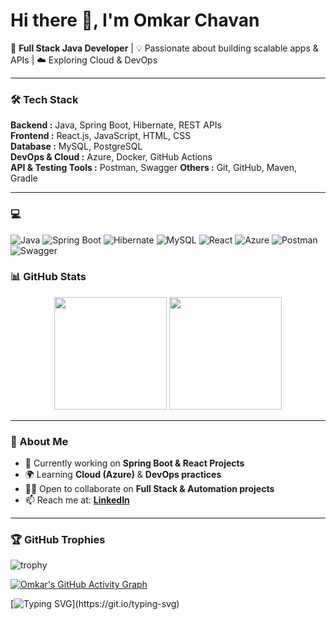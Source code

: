 # Hi there 👋, I'm Omkar Chavan  

🚀 **Full Stack Java Developer** | 💡 Passionate about building scalable apps & APIs | ☁️ Exploring Cloud & DevOps  

---

### 🛠️ Tech Stack  

**Backend :**  Java, Spring Boot, Hibernate, REST APIs  
**Frontend :**  React.js, JavaScript, HTML, CSS  
**Database :**  MySQL, PostgreSQL  
**DevOps & Cloud :**  Azure, Docker, GitHub Actions  
**API & Testing Tools :**  Postman, Swagger
**Others :**  Git, GitHub, Maven, Gradle  

---

### 💻 
![Java](https://img.shields.io/badge/Java-ED8B00?style=for-the-badge&logo=openjdk&logoColor=white)
![Spring Boot](https://img.shields.io/badge/SpringBoot-6DB33F?style=for-the-badge&logo=springboot&logoColor=white)
![Hibernate](https://img.shields.io/badge/Hibernate-59666C?style=for-the-badge&logo=hibernate&logoColor=white)
![MySQL](https://img.shields.io/badge/MySQL-005C84?style=for-the-badge&logo=mysql&logoColor=white)
![React](https://img.shields.io/badge/React-20232A?style=for-the-badge&logo=react&logoColor=61DAFB)
![Azure](https://img.shields.io/badge/Microsoft_Azure-0089D6?style=for-the-badge&logo=microsoft-azure&logoColor=white)
![Postman](https://img.shields.io/badge/Postman-FF6C37?style=for-the-badge&logo=postman&logoColor=white)
![Swagger](https://img.shields.io/badge/Swagger-85EA2D?style=for-the-badge&logo=swagger&logoColor=black)


### 📊 GitHub Stats  
<p align="center">
  <img src="https://github-readme-stats.vercel.app/api?username=omkarchavan-git&show_icons=true&theme=tokyonight" height="180px"/>
  <img src="https://github-readme-streak-stats.herokuapp.com/?user=omkarchavan-git&theme=tokyonight" height="180px"/>
</p>  

---



### 🌱 About Me  
- 🔭 Currently working on **Spring Boot & React Projects**  
- 🌍 Learning **Cloud (Azure)** & **DevOps practices**  
- 🧑‍💻 Open to collaborate on **Full Stack & Automation projects**  
- 📫 Reach me at: **[LinkedIn](https://www.linkedin.com/in/omkar-chavan-in/)**  

---

### 🏆 GitHub Trophies
![trophy](https://github-profile-trophy.vercel.app/?username=omkarchavan-git&theme=algolia&margin-w=10&margin-h=10&no-frame=true&column=6)

[![Omkar's GitHub Activity Graph](https://github-readme-activity-graph.vercel.app/graph?username=omkarchavan-git&theme=tokyo-night&hide_border=true&area=true&height=250)](https://github.com/ashutosh00710/github-readme-activity-graph)


<!--START_SECTION:waka-->

[![Typing SVG](https://readme-typing-svg.demolab.com?font=Fira+Code&pause=1000&color=F75C7E&center=true&width=500&lines=Full+Stack+Java+Developer;Spring+Boot+%7C+React+%7C+MySQL;Automation+%26+Cloud+Deployment;Always+Learning+New+Things!)](https://git.io/typing-svg)



